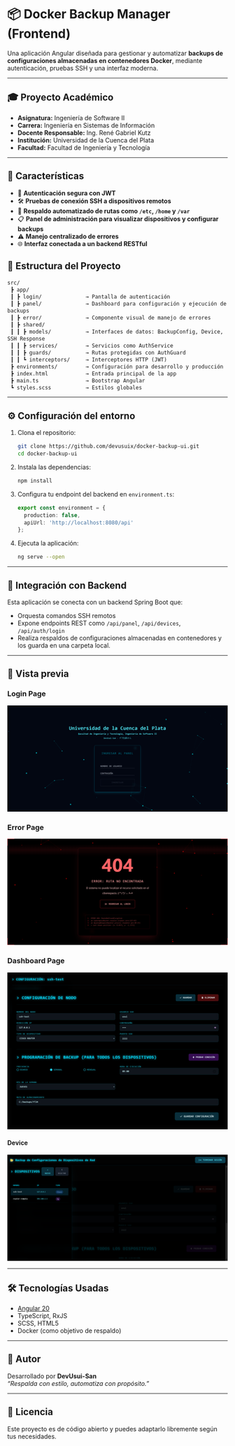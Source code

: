 # 📦 Docker Backup Manager (Frontend)

Una aplicación Angular diseñada para gestionar y automatizar **backups de configuraciones almacenadas en contenedores Docker**, mediante autenticación, pruebas SSH y una interfaz moderna.

---

## 🎓 Proyecto Académico

- **Asignatura:** Ingeniería de Software II  
- **Carrera:** Ingeniería en Sistemas de Información  
- **Docente Responsable:** Ing. René Gabriel Kutz  
- **Institución:** Universidad de la Cuenca del Plata  
- **Facultad:** Facultad de Ingeniería y Tecnología  

---

## 🚀 Características

- 🔐 **Autenticación segura con JWT**
- 🛠 **Pruebas de conexión SSH a dispositivos remotos**
- 💾 **Respaldo automatizado de rutas como `/etc`, `/home` y `/var`**
- 📋 **Panel de administración para visualizar dispositivos y configurar backups**
- ⚠️ **Manejo centralizado de errores**
- 🌐 **Interfaz conectada a un backend RESTful**

## 🧩 Estructura del Proyecto

```
src/
 ┣ app/
 ┃ ┣ login/              → Pantalla de autenticación
 ┃ ┣ panel/              → Dashboard para configuración y ejecución de backups
 ┃ ┣ error/              → Componente visual de manejo de errores
 ┃ ┣ shared/
 ┃ ┃ ┣ models/           → Interfaces de datos: BackupConfig, Device, SSH Response
 ┃ ┃ ┣ services/         → Servicios como AuthService
 ┃ ┃ ┣ guards/           → Rutas protegidas con AuthGuard
 ┃ ┃ ┗ interceptors/     → Interceptores HTTP (JWT)
 ┣ environments/         → Configuración para desarrollo y producción
 ┣ index.html            → Entrada principal de la app
 ┣ main.ts               → Bootstrap Angular
 ┗ styles.scss           → Estilos globales
```

---

## ⚙️ Configuración del entorno

1. Clona el repositorio:
   ```bash
   git clone https://github.com/devusuix/docker-backup-ui.git
   cd docker-backup-ui
   ```

2. Instala las dependencias:
   ```bash
   npm install
   ```

3. Configura tu endpoint del backend en `environment.ts`:
   ```ts
   export const environment = {
     production: false,
     apiUrl: 'http://localhost:8080/api'
   };
   ```

4. Ejecuta la aplicación:
   ```bash
   ng serve --open
   ```

---

## 🔄 Integración con Backend

Esta aplicación se conecta con un backend Spring Boot que:
- Orquesta comandos SSH remotos
- Expone endpoints REST como `/api/panel`, `/api/devices`, `/api/auth/login`
- Realiza respaldos de configuraciones almacenadas en contenedores y los guarda en una carpeta local.

---

## 📸 Vista previa

### Login Page

![login](image/login-devusui.png)

### Error Page

![error](image/error-devusui.png)

### Dashboard Page

![dashboard](image/dashboard-devusui.png)

#### Device

![device](image/device-devusui.png)

---

## 🛠 Tecnologías Usadas

- [Angular 20](https://angular.io/)
- TypeScript, RxJS
- SCSS, HTML5
- Docker (como objetivo de respaldo)

---

## 👤 Autor

Desarrollado por **DevUsui-San**  
_“Respalda con estilo, automatiza con propósito.”_

---

## 📝 Licencia

Este proyecto es de código abierto y puedes adaptarlo libremente según tus necesidades.
